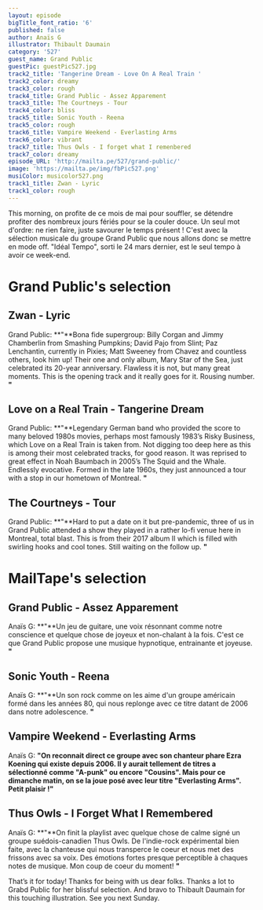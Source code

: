 ```yaml
---
layout: episode
bigTitle_font_ratio: '6'
published: false
author: Anaïs G
illustrator: Thibault Daumain
category: '527'
guest_name: Grand Public
guestPic: guestPic527.jpg
track2_title: 'Tangerine Dream - Love On A Real Train '
track2_color: dreamy
track3_color: rough
track4_title: Grand Public - Assez Apparement
track3_title: The Courtneys - Tour
track4_color: bliss
track5_title: Sonic Youth - Reena
track5_color: rough
track6_title: Vampire Weekend - Everlasting Arms
track6_color: vibrant
track7_title: Thus Owls - I forget what I remenbered
track7_color: dreamy
episode_URL: 'http://mailta.pe/527/grand-public/'
image: 'https://mailta.pe/img/fbPic527.png'
musiColor: musicolor527.png
track1_title: Zwan - Lyric
track1_color: rough
---
```

<p id="introduction">
	This morning, on profite de ce mois de mai pour souffler, se détendre profiter des nombreux jours fériés pour se la couler douce. Un seul mot d'ordre: ne rien faire, juste savourer le temps présent ! C'est avec la sélection musicale du groupe Grand Public que nous allons donc se mettre en mode off. "Idéal Tempo", sorti le 24 mars dernier, est le seul tempo à avoir ce week-end.
</p>

# Grand Public's selection

## Zwan - Lyric

Grand Public: **"**Bona fide supergroup: Billy Corgan and Jimmy Chamberlin from Smashing Pumpkins; David Pajo from Slint; Paz Lenchantin, currently in Pixies; Matt Sweeney from Chavez and countless others, look him up! Their one and only album, Mary Star of the Sea, just celebrated its 20-year anniversary. Flawless it is not, but many great moments. This is the opening track and it really goes for it. Rousing number. **"**

## Love on a Real Train - Tangerine Dream

Grand Public: **"**Legendary German band who provided the score to many beloved 1980s movies, perhaps most famously 1983’s Risky Business, which Love on a Real Train is taken from. Not digging too deep here as this is among their most celebrated tracks, for good reason. It was reprised to great effect in Noah Baumbach in 2005’s The Squid and the Whale. Endlessly evocative. Formed in the late 1960s, they just announced a tour with a stop in our hometown of Montreal. **"**

## The Courtneys -  Tour

Grand Public: **"**Hard to put a date on it but pre-pandemic, three of us in Grand Public attended a show they played in a rather lo-fi venue here in Montreal, total blast. This is from their 2017 album II which is filled with swirling hooks and cool tones. Still waiting on the follow up. **"**


# MailTape's selection

## Grand Public - Assez Apparement

Anaïs G: **"**Un jeu de guitare, une voix résonnant comme notre conscience et quelque chose de joyeux et non-chalant à la fois. C'est ce que Grand Public propose une musique hypnotique, entrainante et joyeuse. **"**

## Sonic Youth - Reena

Anaïs G: **"**Un son rock comme on les aime d'un groupe américain formé dans les années 80, qui nous replonge avec ce titre datant de 2006 dans notre adolescence. **"**

## Vampire Weekend - Everlasting Arms

Anaïs G: **"**On reconnait direct ce groupe avec son chanteur phare Ezra Koening qui existe depuis 2006. Il y aurait tellement de titres a sélectionné comme "A-punk" ou encore "Cousins". Mais pour ce dimanche matin, on se la joue posé avec leur titre "Everlasting Arms". Petit plaisir !**"**


## Thus Owls - I Forget What I Remembered

Anaïs G: **"**On finit la playlist avec quelque chose de calme signé un groupe suédois-canadien Thus Owls. De l'indie-rock expérimental bien faite, avec la chanteuse qui nous transperce le coeur et nous met des frissons avec sa voix. Des émotions fortes presque perceptible à chaques notes de musique. Mon coup de coeur du moment! **"**

<p id="outroduction">That’s it for today! Thanks for being with us dear folks. Thanks a lot to Grabd Public for her blissful selection. And bravo to Thibault Daumain for this touching illustration. See you next Sunday.</p>